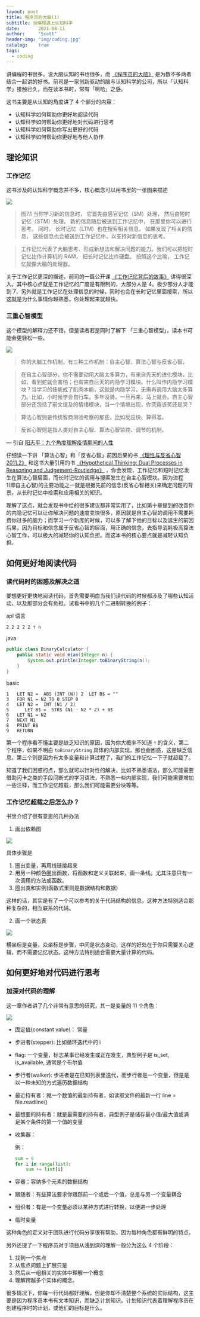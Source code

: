```yaml
---
layout: post
title: 程序员的大脑(1)
subtitle: 当编程遇上认知科学
date:       2021-08-11
author:     "Scott"
header-img: "img/coding.jpg"
catalog:    true
tags:
  - coding
---
```


讲编程的书很多，说大脑认知的书也很多，而 [《程序员的大脑》](https://www.manning.com/books/the-programmers-brain) 是为数不多两者结合一起讲的好书。前司是一家创新驱动的脑与认知科学的公司，所以「认知科学」接触已久，而在读本书时，常有「啊哈」之感。

这书主要是从认知的角度讲了 4 个部分的内容：

* 认知科学如何帮助你更好地阅读代码
* 认知科学如何帮助你更好地对代码进行思考
* 认知科学如何帮助你写出更好的代码
* 认知科学如何帮助你更好地与他人协作

## 理论知识

### 工作记忆

这书涉及的认知科学概念并不多，核心概念可以用书里的一张图来描述

![](https://scottming-blog-1253938325.cos.ap-beijing.myqcloud.com/2021-08-11-210811-working_memory.png)

> 图7.1 当你学习新的信息时， 它首先由感官记忆（SM）处理， 然后由短时记忆（STM）处理。 新的信息随后被送到工作记忆中， 在那里你可以进行思考。 同时， 长时记忆（LTM）也在搜索相关信息。 如果发现了相关的信息， 这些信息也会被送到工作记忆中，以支持对新信息的思考。

> 工作记忆代表了大脑思考、形成新想法和解决问题的能力。我们可以把短时记忆比作计算机的 RAM， 把长时记忆比作硬盘。 按照这个比喻， 工作记忆就像大脑的处理器。

关于工作记忆更深的描述，前司的一篇公开课 [《工作记忆背后的故事》](https://mp.weixin.qq.com/s/hwBVg_ecUQ2VR6hKpsoENQ) 讲得很深入。其中核心点就是工作记忆的广度是有限制的，大部分人是 4，极少部分人才能到 7，另外就是工作记忆在处理信息的时候，同时也会在长时记忆里面搜索，所以这就是为什么事情你越熟悉，你处理起来就越快。


### 三重心智模型

这个模型的解释力还不错，但是读者若是同时了解下 「三重心智模型」，读本书可能会更轻松一些。

![](https://scottming-blog-1253938325.cos.ap-beijing.myqcloud.com/2021-08-11-210811-the_tri_process_model.png)

> 你的大脑工作机制，有三种工作机制：自主心智、算法心智与反省心智。
 
> 在自主心智部分，你不需要动用大脑太多算力，有来自先天的进化模块，比如，看到蛇就会害怕；也有来自后天的内隐学习模块。什么叫作内隐学习模块？当学习的技能成了肌肉本能，这就是内隐学习，无需再调用大脑太多算力。比如，小时候学会自行车，多年没骑，一旦再来，马上就会。自主心智部分还包括了前文提及的情绪模块，当一个情境出现，你究竟该笑还是哭？
 
> 算法心智则是传统智商测验考察的那些，比如反应快、算得准。

> 反省心智则是指人类对自主心智、算法心智监控、调节的机制。

— 引自 [阳志平：九个角度理解疫情期间的人性](https://openmindclub.blog.caixin.com/archives/222035)

仔细读一下讲 「算法心智」和「反省心智」前因后果的书 [《理性与反省心智 2011.2》](https://www.amazon.com/-/zh/dp/B00XWVHKFM/ref=sr_1_18?__mk_zh_CN=%E4%BA%9A%E9%A9%AC%E9%80%8A%E7%BD%91%E7%AB%99&dchild=1&keywords=Keith+Stanovich&qid=1627775235&rnid=2941120011&s=books&sr=1-18) 和这书大量引用的书 [《Hypothetical Thinking: Dual Processes in Reasoning and Judgement-Routledge》](https://www.amazon.com/-/zh/gp/product/1841696609/ref=dbs_a_def_rwt_hsch_vapi_taft_p1_i2) ，你会发现，工作记忆和短时记忆发生在算法心智层面，而长时记忆的调用与搜索发生在自主心智模块。因为进程 1(即自主心智)的主要功能之一就是根据先前的信念(反省心智相关)来确定问题的背景，从长时记忆中检索和应用相关的知识。

理解了这点，就会发现书中给的很多建议都非常实用了，比如第十章提到的改善你的内隐记忆可以让你解决问题的速度变快很多，原因就是自主心智的调用不需要耗费你过多的脑力；而学习一个新库的时候，可以多了解下他的目标以及诞生的前因后果，因为目标和信念属于反省心智的层面，用正确的信念，去指导消耗极高算法心智工作，可以极大的减轻你的认知负担。而这本书的核心要点就是减轻认知负担。

## 如何更好地阅读代码

### 读代码时的困惑及解决之道

要想更好更快地阅读代码，首先需要明白当我们读代码的时候都涉及了哪些认知活动，以及那部分会有负担。试看书中的几个二进制转换的例子：

apl 语言

```apl
2 2 2 2 2 ⊤ n
```

java

```java
public class BinaryCalculator { 
    public static void mian(Integer n) { 
        System.out.println(Integer.toBinaryString(n)); 
    } 
}
```

basic

```basic
1   LET N2 =  ABS (INT (N)) 2  LET B$ = ""
3   FOR N1 = N2 TO 0 STEP 0
4   LET N2 =  INT (N1 / 2)
5      LET B$ =  STR$ (N1 - N2 * 2) + B$
6   LET N1 = N2
7   NEXT N1
8   PRINT B$
9   RETURN
```

第一个程序看不懂主要是缺乏知识的原因，因为你大概率不知道 `⊤` 的含义，第二个程序，如果不明白 `toBinaryString` 具体的内部实现，那也会困惑，这是缺乏信息。第三个则是因为有太多变量和计算过程了，我们的工作记忆一下子就超载了。

知道了我们困惑的点，那么就可以针对性的解决，比如不熟悉语法，那么可能需要借助闪卡之类的手段间断式的学习语法，不熟悉一些内部实现，我们可能需要增加一些注释，而工作记忆超载，那么我们可能需要分块等等。

### 工作记忆超载之后怎么办？

书里介绍了很有意思的几种办法

1) 画出依赖图

![](https://scottming-blog-1253938325.cos.ap-beijing.myqcloud.com/2021-08-11-210811-deps.png)

具体步骤是

1. 圈出变量，再用线链接起来
2. 用另一种颜色圈出函数，将函数和定义关联起来，画一条线。尤其注意只有一次调用的方法或函数。
3. 圈出类和实例(函数式里则是数据结构和数据)

这样的话，其实是有了一个可以参考的关于代码结构的信息，这种方法特别适合那种复杂的，相互联系的代码。

2) 画一个状态表

![](https://scottming-blog-1253938325.cos.ap-beijing.myqcloud.com/2021-08-11-210811-states.png)

横坐标是变量，众坐标是步骤，中间是状态变动，这样的好处在于你只需要关心逻辑，而不需要记忆状态。这种方法特别适合需要大量计算的代码。


## 如何更好地对代码进行思考

### 加深对代码的理解

这一章作者讲了几个非常有意思的研究，其一是变量的 11 个角色：

![](https://scottming-blog-1253938325.cos.ap-beijing.myqcloud.com/2021-08-11-210811-role.png)

* 固定值(constant value)： 常量
* 步进者(stepper):  比如循环迭代中的 i
* flag: 一个变量，标志某事已经发生或正在发生，典型例子是 is_set, is_available, 通常是个布尔值
* 步行者(walker): 步进者是在已知列表里迭代，而步行者是一个变量，但是是以一种未知的方式遍历数据结构
* 最近持有者：就一个数值的最新持有者，如读取文件的最新一行 line = file.readline()
* 最想要的持有者：就是最需要的持有者，典型例子是储存最小值/最大值或满足某个条件的第一个值的变量
* 收集器：

    例：  

    ```python
    sum = 0
    for i in range(list): 
        sum += list[i]
    ```
* 容器：容纳多个元素的数据结构
* 跟随者：有些算法要求你跟踪前一个或后一个值，总是与另一个变量耦合
* 组织者：有是一个变量必须以某种方式进行转换，以便进一步处理
* 临时变量

这种角色的定义对于团队进行代码分享很有帮助，因为每种角色都有鲜明的特点。

另外还提了一下程序员对于项目从浅到深的理解一般分为这么 4 个阶段：

1. 找到一个焦点
2. 从焦点问题上扩展只是
3. 然后从一组相关的实体中理解一个概念
4. 理解跨越多个实体的概念。

很多情况下，你每一行代码都好理解，但是你却不清楚整个系统的实际结构，这主要是因为程序员本书有文本知识，而缺乏计划知识。计划知识代表着理解程序员在创建程序时的计划，或他们的目标是什么。




